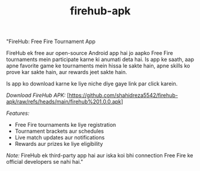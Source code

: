<header>
  <h1>firehub-apk</h1>
</header>
<p>
"FireHub: Free Fire Tournament App

FireHub ek free aur open-source Android app hai jo aapko Free Fire tournaments mein participate karne ki anumati deta hai. Is app ke saath, aap apne favorite game ke tournaments mein hissa le sakte hain, apne skills ko prove kar sakte hain, aur rewards jeet sakte hain.

Is app ko download karne ke liye niche diye gaye link par click karein.

*Download FireHub APK:* [https://github.com/shahidreza5542/firehub-apk/raw/refs/heads/main/firehub%201.0.0.apk]

*Features:*

- Free Fire tournaments ke liye registration
- Tournament brackets aur schedules
- Live match updates aur notifications
- Rewards aur prizes ke liye eligibility

*Note:* FireHub ek third-party app hai aur iska koi bhi connection Free Fire ke official developers se nahi hai."</p>
